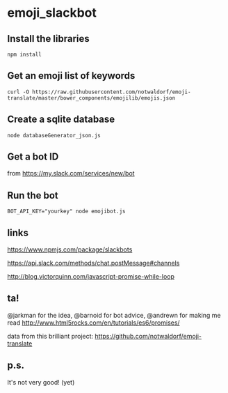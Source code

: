 # emoji_slackbot

## Install the libraries

    npm install

## Get an emoji list of keywords

    curl -O https://raw.githubusercontent.com/notwaldorf/emoji-translate/master/bower_components/emojilib/emojis.json

## Create a sqlite database

    node databaseGenerator_json.js

## Get a bot ID

from https://my.slack.com/services/new/bot

## Run the bot

    BOT_API_KEY="yourkey" node emojibot.js

## links

https://www.npmjs.com/package/slackbots

https://api.slack.com/methods/chat.postMessage#channels

http://blog.victorquinn.com/javascript-promise-while-loop

## ta!

@jarkman for the idea, @barnoid for bot advice, @andrewn for making me read http://www.html5rocks.com/en/tutorials/es6/promises/

data from this brilliant project: https://github.com/notwaldorf/emoji-translate

## p.s.

It's not very good! (yet)
